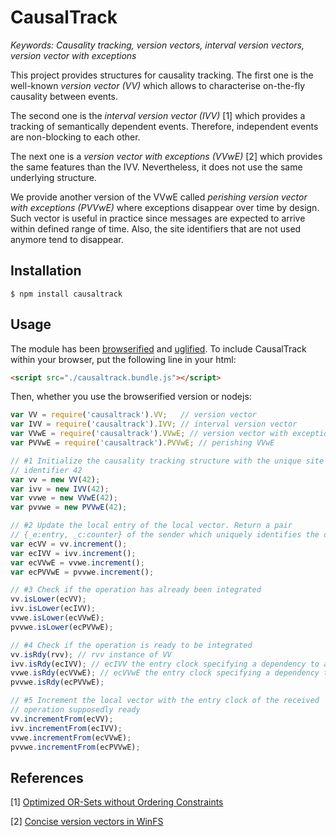 # CausalTrack

<i>Keywords: Causality tracking, version vectors, interval version vectors, version vector with exceptions</i>

This project provides structures for causality tracking. The first one is the
well-known <i>version vector (VV)</i> which allows to characterise on-the-fly
causality between events.

The second one is the <i>interval version vector (IVV)</i> [1] which provides a
tracking of semantically dependent events. Therefore, independent events are
non-blocking to each other.

The next one is a <i>version vector with exceptions (VVwE)</i> [2] which
provides the same features than the IVV. Nevertheless, it does not use the same
underlying structure.

We provide another version of the VVwE called <i>perishing version vector with
exceptions (PVVwE)</i> where exceptions disappear over time by design. Such
vector is useful in practice since messages are expected to arrive within
defined range of time. Also, the site identifiers that are not used anymore
tend to disappear.

## Installation

```
$ npm install causaltrack
```

## Usage

The module has been [browserified](http://browserify.org/) and
[uglified](https://github.com/mishoo/UglifyJS). To include CausalTrack within
your browser, put the following line in your html:

```html
<script src="./causaltrack.bundle.js"></script>
```

Then, whether you use the browserified version or nodejs:

```js
var VV = require('causaltrack').VV;   // version vector
var IVV = require('causaltrack').IVV; // interval version vector
var VVwE = require('causaltrack').VVwE; // version vector with exceptions
var PVVwE = require('causaltrack').PVVwE; // perishing VVwE

// #1 Initialize the causality tracking structure with the unique site
// identifier 42
var vv = new VV(42);
var ivv = new IVV(42);
var vvwe = new VVwE(42);
var pvvwe = new PVVwE(42);

// #2 Update the local entry of the local vector. Return a pair
// {_e:entry, _c:counter} of the sender which uniquely identifies the operation
var ecVV = vv.increment();
var ecIVV = ivv.increment();
var ecVVwE = vvwe.increment();
var ecPVVwE = pvvwe.increment();

// #3 Check if the operation has already been integrated
vv.isLower(ecVV);
ivv.isLower(ecIVV);
vvwe.isLower(ecVVwE);
pvvwe.isLower(ecPVVwE);

// #4 Check if the operation is ready to be integrated
vv.isRdy(rvv); // rvv instance of VV
ivv.isRdy(ecIVV); // ecIVV the entry clock specifying a dependency to an o
vvwe.isRdy(ecVVwE); // ecVVwE the entry clock specifying a dependency to an op
pvvwe.isRdy(ecPVVwE);

// #5 Increment the local vector with the entry clock of the received
// operation supposedly ready
vv.incrementFrom(ecVV);
ivv.incrementFrom(ecIVV);
vvwe.incrementFrom(ecVVwE);
pvvwe.incrementFrom(ecPVVwE);
```

## References

[1] [Optimized OR-Sets without Ordering Constraints](http://link.springer.com/chapter/10.1007/978-3-642-45249-9_15)

[2] [Concise version vectors in WinFS](http://link.springer.com/chapter/10.1007/11561927_25)